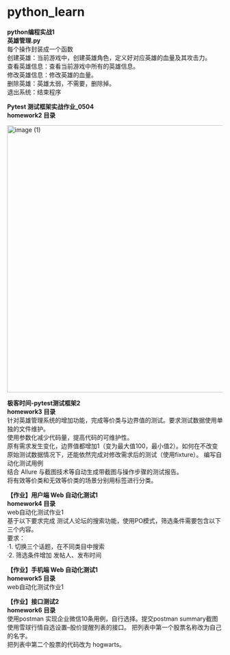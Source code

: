 # python_learn

**python编程实战1**  
**英雄管理.py**  
每个操作封装成一个函数  
创建英雄：当前游戏中，创建英雄角色，定义好对应英雄的血量及其攻击力。  
查看英雄信息：查看当前游戏中所有的英雄信息。  
修改英雄信息：修改英雄的血量。  
删除英雄：英雄太弱，不需要，删除掉。  
退出系统：结束程序

**Pytest 测试框架实战作业_0504**  
**homework2 目录**  

<img width="622" alt="image (1)" src="https://user-images.githubusercontent.com/64750876/236658099-60bb3957-916d-4f3b-9d9b-e741fcb735f1.png">

**极客时间-pytest测试框架2**  
**homework3 目录**   
针对英雄管理系统的增加功能，完成等价类与边界值的测试。要求测试数据使用单独的文件维护。  
使用参数化减少代码量，提高代码的可维护性。  
原有需求发生变化，边界值都增加1（变为最大值100，最小值2）。如何在不改变原始测试数据情况下，还能依然完成对修改需求后的测试（使用fixture）。
编写自动化测试用例  
结合 Allure 与截图技术等自动生成带截图与操作步骤的测试报告。  
将有效等价类和无效等价类的场景分别用标签进行分类。  
  
**【作业】用户端 Web 自动化测试1**  
**homework4 目录**  
web自动化测试作业1  
基于以下要求完成 测试人论坛的搜索功能，使用PO模式，筛选条件需要包含以下三个内容。  
要求：  
·1. 切换三个话题，在不同类目中搜索  
·2. 筛选条件增加 发帖人、发布时间

**【作业】手机端 Web 自动化测试1**  
**homework5 目录**  
web自动化测试作业1 

**【作业】接口测试2**  
**homework6 目录**  
使用postman 实现企业微信10条用例，自行选择。提交postman summary截图  
使用雪球行情自选设置–股价提醒列表的接口。 
把列表中第一个股票名称改为自己的名字。  
把列表中第二个股票的代码改为 hogwarts。  